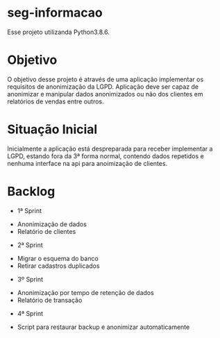 # seg-informacao
Esse projeto utilizanda Python3.8.6. 

# Objetivo
O objetivo desse projeto é através de uma aplicação implementar os requisitos de anonimização da LGPD. Aplicação deve ser capaz de anonimizar e manipular dados anonimizados ou não dos clientes em relatórios de vendas entre outros.

# Situação Inicial
Inicialmente a aplicação está despreparada para receber implementar a LGPD, estando fora da 3ª forma normal, contendo dados repetidos e nenhuma interface na api para anoimização de clientes.


# Backlog
 * 1ª Sprint
  - Anonimização de dados 
  - Relatório de clientes 
 * 2ª Sprint
  - Migrar o esquema do banco
  - Retirar cadastros duplicados
 * 3º Sprint
  - Anonimização por tempo de retenção de dados
  - Relatório de transação
 * 4ª Sprint
  - Script para restaurar backup e anonimizar automaticamente